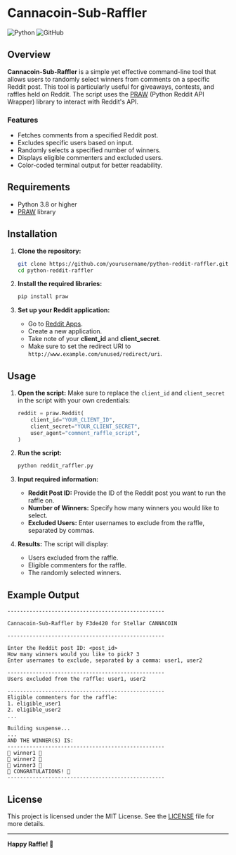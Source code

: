 # Cannacoin-Sub-Raffler

![Python](https://img.shields.io/badge/Python-3.8%2B-blue) ![GitHub](https://img.shields.io/badge/License-MIT-brightgreen)

## Overview

**Cannacoin-Sub-Raffler** is a simple yet effective command-line tool that allows users to randomly select winners from comments on a specific Reddit post. This tool is particularly useful for giveaways, contests, and raffles held on Reddit. The script uses the [PRAW](https://praw.readthedocs.io/en/latest/) (Python Reddit API Wrapper) library to interact with Reddit's API.

### Features

- Fetches comments from a specified Reddit post.
- Excludes specific users based on input.
- Randomly selects a specified number of winners.
- Displays eligible commenters and excluded users.
- Color-coded terminal output for better readability.

## Requirements

- Python 3.8 or higher
- [PRAW](https://praw.readthedocs.io/en/latest/) library

## Installation

1. **Clone the repository:**
   ```bash
   git clone https://github.com/yourusername/python-reddit-raffler.git
   cd python-reddit-raffler
   ```

2. **Install the required libraries:**
   ```bash
   pip install praw
   ```

3. **Set up your Reddit application:**
   - Go to [Reddit Apps](https://www.reddit.com/prefs/apps).
   - Create a new application.
   - Take note of your **client_id** and **client_secret**.
   - Make sure to set the redirect URI to `http://www.example.com/unused/redirect/uri`.

## Usage

1. **Open the script:**
   Make sure to replace the `client_id` and `client_secret` in the script with your own credentials:

   ```python
   reddit = praw.Reddit(
       client_id="YOUR_CLIENT_ID",
       client_secret="YOUR_CLIENT_SECRET",
       user_agent="comment_raffle_script",
   )
   ```

2. **Run the script:**
   ```bash
   python reddit_raffler.py
   ```

3. **Input required information:**
   - **Reddit Post ID:** Provide the ID of the Reddit post you want to run the raffle on.
   - **Number of Winners:** Specify how many winners you would like to select.
   - **Excluded Users:** Enter usernames to exclude from the raffle, separated by commas.

4. **Results:**
   The script will display:
   - Users excluded from the raffle.
   - Eligible commenters for the raffle.
   - The randomly selected winners.

## Example Output

```plaintext
--------------------------------------------------

Cannacoin-Sub-Raffler by F3de420 for Stellar CANNACOIN

--------------------------------------------------

Enter the Reddit post ID: <post_id>
How many winners would you like to pick? 3
Enter usernames to exclude, separated by a comma: user1, user2

--------------------------------------------------
Users excluded from the raffle: user1, user2

--------------------------------------------------
Eligible commenters for the raffle:
1. eligible_user1
2. eligible_user2
...

Building suspense... 
...
AND THE WINNER(S) IS:
--------------------------------------------------
🎉 winner1 🎉
🎉 winner2 🎉
🎉 winner3 🎉
🎊 CONGRATULATIONS! 🎊
--------------------------------------------------
```

## License

This project is licensed under the MIT License. See the [LICENSE](LICENSE) file for more details.

---

**Happy Raffle! 🎉**
